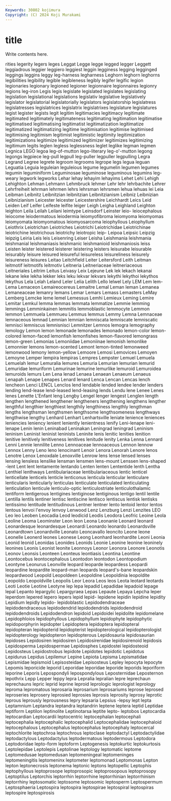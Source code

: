 ```yaml
---
Keywords: 30802 kojimura
Copyright: (C) 2024 Koji Murakami
---
```


# title

Write contents here.



rities legerity
legers leges Leggat Legge legge legged legger Leggett leggiadrous leggier
leggiero leggiest leggin legginess legging legginged leggings leggins leggy leg-harness
legharness Leghorn leghorn leghorns legibilities legibility legible legibleness legibly legifer
legific legion legionaries legionary legioned legioner legionnaire legionnaires legionry legions
leg-iron Legis legis legislate legislated legislates legislating legislation legislational legislations
legislativ legislative legislatively legislator legislatorial legislatorially legislators legislatorship legislatress legislatresses
legislatrices legislatrix legislatrixes legislature legislatures legist legister legists legit legitim
legitimacies legitimacy legitimate legitimated legitimately legitimateness legitimating legitimation legitimatise legitimatised
legitimatising legitimatist legitimatization legitimatize legitimatized legitimatizing legitime legitimisation legitimise legitimised
legitimising legitimism legitimist legitimistic legitimity legitimization legitimizations legitimize legitimized legitimizer
legitimizes legitimizing legitimum legits leglen legless leglessness leglet leglike legman
legmen Legnica LEGO legoa leg-of-mutton lego-literary leg-o'-mutton legong legongs legpiece
leg-pull legpull leg-puller legpuller legpulling Legra Legrand Legree legrete legroom
legrooms legrope legs legua leguan Leguatia Leguia leguleian leguleious legume
legumelin legumen legumes legumin leguminiform Leguminosae leguminose leguminous legumins leg-weary
legwork legworks Lehar lehay lehayim lehayims Lehet Lehi Lehigh Lehighton
Lehman Lehmann Lehmbruck lehmer Lehr lehr lehrbachite Lehrer Lehrfreiheit lehrman
lehrmen lehrs lehrsman lehrsmen lehua lehuas lei Leia Leibman Leibnitz
Leibnitzian leibnitzian Leibnitzianism Leibniz Leibnizian Leibnizianism Leicester leicester Leicestershire Leichhardt
Leics Leid Leiden Leif Leifer Leifeste leifite leiger Leigh Leigha
Leighland Leighton leighton Leila Leilah Leilani leimtype Leinsdorf Leinster leio-
leiocephalous leiocome leiodermatous leiodermia leiomyofibroma leiomyoma leiomyomas leiomyomata leiomyomatous leiomyosarcoma
leiophyllous Leiophyllum Leiothrix Leiotrichan Leiotriches Leiotrichi Leiotrichidae Leiotrichinae leiotrichine leiotrichous
leiotrichy leiotropic leip- Leipoa Leipsic Leipzig leipzig Leiria Leis leis
Leisenring Leiser Leisha Leishmania leishmania leishmanial leishmaniasis leishmanic leishmanioid leishmaniosis
leiss Leisten leister leistered leisterer leistering leisters leisurabe leisurable leisurably
leisure leisured leisureful leisureless leisureliness leisurely leisureness leisures Leitao Leitchfield
Leiter Leitersford Leith Leitman leitmotif leitmotifs leitmotiv Leitneria Leitneriaceae leitneriaceous
Leitneriales Leitrim Leitus Leivasy Leix Lejeune Lek lek lekach lekanai
lekane leke lekha lekker leks leku lekvar lekvars lekythi lekythoi
lekythos lekythus Lela Lelah Leland Leler Lelia Lelith Lello lelwel
Lely LEM Lem lem- Lema Lemaceon Lemaireocereus Lemaitre Lemal Leman
leman Lemanea Lemaneaceae lemanry lemans Lemar Lemars Lemass Lemasters LeMay
Lemberg Lemcke leme lemel Lemessus Lemhi Lemieux Leming Lemire Lemitar
Lemkul lemma lemmas lemmata lemmatize Lemmie lemming lemmings Lemminkainen lemmitis
lemmoblastic lemmocyte Lemmon lemmon Lemmuela Lemmueu Lemmus lemmus Lemmy Lemna
Lemnaceae lemnaceous lemnad Lemnian lemnian lemniscata lemniscate lemniscatic lemnisci lemniscus
lemnisnisci Lemnitzer Lemnos lemogra lemography lemology Lemon lemon lemonade lemonades
lemonado lemon-color lemon-colored lemon-faced lemonfish lemonfishes lemon-flavored lemongrass lemon-green Lemonias
Lemoniidae Lemoniinae lemonish lemonlike Lemonnier lemons lemon-scented Lemont lemon-tinted lemonweed
lemonwood lemony lemon-yellow Lemoore Lemosi Lemovices Lemoyen Lemoyne Lemper lempira
lempiras Lempres Lempster Lemuel Lemuela Lemuelah lemur Lemuralia lemures Lemuria
Lemurian lemurian lemurid Lemuridae lemuriform Lemurinae lemurine lemurlike lemuroid Lemuroidea
lemuroids lemurs Len Lena lenad Lenaea Lenaean Lenaeum Lenaeus Lenapah
Lenape Lenapes Lenard lenard Lenca Lencan Lencas lench lencheon Lenci
LENCL Lenclos lend lendable lended lendee lender lenders lending lend-lease
lend-leased lend-leasing lends Lendu lene Lenee Lenes lenes Lenette L'Enfant
leng Lengby Lengel lenger lengest Lenglen length lengthen lengthened lengthener
lengtheners lengthening lengthens lengther lengthful lengthier lengthiest lengthily lengthiness lengthly
lengthman lengths lengthsman lengthsmen lengthsome lengthsomeness lengthways lengthwise lengthy Lenhard
Lenhart Lenhartsville leniate lenience leniences leniencies leniency lenient leniently lenientness
lenify Leni-lenape leni-lenape Lenin lenin Leninabad Leninakan Leningrad leningrad Leninism
leninism Leninist leninist leninists Leninite lenis lenitic lenities lenition lenitive
lenitively lenitiveness lenitives lenitude lenity Lenka Lenna Lennard Lenni Lennie
lennilite Lenno Lennoaceae lennoaceous Lennon lennow Lennox Lenny Leno leno
lenocinant Lenoir Lenora Lenorah Lenore lenos Lenotre Lenox Lenoxdale Lenoxville
Lenrow lens lense lensed lenses lensing lensless lenslike lensman lensmen
lens-mount Lenssen lens-shaped -lent Lent lent lentamente lentando Lenten lenten
Lententide lenth Lentha Lenthiel lenthways Lentibulariaceae lentibulariaceous lentic lenticel lenticellate
lenticels lenticle lenticonus lenticula lenticular lenticulare lenticularis lenticularly lenticulas lenticulate
lenticulated lenticulating lenticulation lenticule lenticulo-optic lenticulostriate lenticulothalamic lentiform lentigerous lentigines
lentiginose lentiginous lentigo lentil lentile Lentilla lentils lentiner lentisc lentiscine
lentisco lentiscus lentisk lentisks lentissimo lentitude lentitudinous Lentner lentner lento
lentoid lentor lentos lentous lenvoi l'envoy lenvoy Lenwood Lenz Lenzburg
Lenzi Lenzites LEO Leo leo Leoben Leocadia Leod leodicid Leodis
Leodora Leofric Leoine Leola Leoline Leoma Leominster Leon leon Leona
Leonanie Leonard leonard Leonardesque leonardesque Leonardi Leonardo leonardo Leonardsville Leonardtown
Leonardville Leonato Leoncavallo leoncito Leone leone Leonelle Leonerd leones Leonese
Leong Leonhard leonhardite Leoni Leonia Leonid leonid Leonidas Leonides Leonids
Leonie Leonine leonine leoninely leonines Leonis Leonist leonite Leonnoys Leonor
Leonora Leonore Leonotis Leonov Leonsis Leonteen Leonteus leontiasis Leontina Leontine
Leontocebus leontocephalous Leontodon leontodon Leontopodium Leontyne Leonurus Leonville leopard leoparde
leopardess Leopardi leopardine leopardite leopard-man leopards leopard's-bane leopardskin leopardwood Leopold
Leopoldeen Leopoldine Leopoldinia leopoldite Leopoldo Leopoldville Leopolis Leor Leora Leos
leos Leota leotard leotards Leoti Leotie Leotine Leotyne lep lepa
lepadid Lepadidae lepadoid lepage lepal Lepanto lepargylic Lepargyraea Lepas Lepaute
Lepaya Lepcha leper leperdom lepered lepero lepers lepid lepid- lepidene
lepidin lepidine lepidity Lepidium lepidly lepido- lepidoblastic Lepidodendraceae lepidodendraceous lepidodendrid
lepidodendrids lepidodendroid lepidodendroids Lepidodendron lepidoid Lepidoidei lepidolite lepidomelane Lepidophloios lepidophyllous
Lepidophyllum lepidophyte lepidophytic lepidoporphyrin lepidopter Lepidoptera lepidoptera lepidopteral lepidopteran lepidopterid
lepidopterist lepidopterological lepidopterologist lepidopterology lepidopteron lepidopterous Lepidosauria lepidosaurian lepidoses Lepidosiren
lepidosiren Lepidosirenidae lepidosirenoid lepidosis Lepidosperma Lepidospermae Lepidosphes Lepidostei lepidosteoid Lepidosteus
Lepidostrobus lepidote Lepidotes lepidotic Lepidotus Lepidurus Lepidus Lepilemur Lepine Lepiota
Lepisma Lepismatidae Lepismidae lepismoid Lepisosteidae Lepisosteus Lepley lepocyta lepocyte Lepomis
leporicide leporid Leporidae leporidae leporide leporids leporiform leporine Leporis Lepospondyli
lepospondylous Leposternidae Leposternon lepothrix Lepp Lepper leppy lepra Lepralia lepralian
lepre leprechaun leprechauns lepric leprid leprine leproid leprologic leprologist leprology
leproma lepromatous leprosaria leprosarium leprosariums leprose leprosed leproseries leprosery leprosied
leprosies leprosis leprosity leprosy leprotic leprous leprously leprousness lepry lepsaria
Lepsius -lepsy lept lepta Leptamnium Leptandra leptandra leptandrin leptene leptera
leptid Leptidae leptiform Leptilon leptinolite Leptinotarsa leptite lepto- leptobos Leptocardia
leptocardian Leptocardii leptocentric leptocephalan leptocephali leptocephalia leptocephalic leptocephalid Leptocephalidae leptocephaloid
leptocephalous Leptocephalus leptocephalus leptocephaly leptocercal leptochlorite leptochroa leptochrous leptoclase leptodactyl
Leptodactylidae leptodactylous Leptodactylus leptodermatous leptodermous Leptodora Leptodoridae lepto-form leptoform Leptogenesis
leptokurtic leptokurtosis Leptolepidae Leptolepis Leptolinae leptology leptomatic leptome Leptomedusae leptomedusan
leptomeningeal leptomeninges leptomeningitis leptomeninx leptometer leptomonad Leptomonas Lepton lepton leptonecrosis
leptonema leptonic leptons leptopellic Leptophis leptophyllous leptoprosope leptoprosopic leptoprosopous leptoprosopy
Leptoptilus Leptorchis leptorrhin leptorrhine leptorrhinian leptorrhinism leptorrhiny leptosomatic leptosome leptosomic
leptosperm Leptospermum Leptosphaeria Leptospira leptospira leptospirae leptospiral leptospiras leptospire leptospirosis
